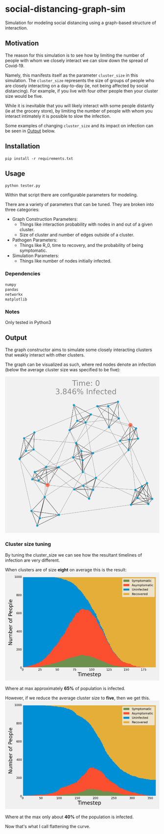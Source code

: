 # social-distancing-graph-sim
Simulation for modeling social distancing using a graph-based structure of interaction.

## Motivation
The reason for this simulation is to see how by limiting the number of people with whom we closely interact we can slow down the spread of Covid-19.

Namely, this manifests itself as the parameter `cluster_size` in this simulation. The `cluster_size` represents the size of groups of people who are closely interacting on a day-to-day (ie, not being affected by social distancing). For example, if you live with four other people then your cluster size would be five.

While it is inevitable that you will likely interact with some people distantly (ie at the grocery store), by limiting the number of people with whom you interact intimately it is possible to slow the infection.

Some examples of changing `cluster_size` and its impact on infection can be seen in [Output](#output) below.

## Installation
`pip install -r requirements.txt`

## Usage

`python tester.py`

Within that script there are configurable parameters for modeling.

There are a variety of parameters that can be tuned. They are broken into three categories:
 - Graph Construction Parameters:
   - Things like interaction probability with nodes in and out of a given cluster.
   - Size of cluster and number of edges outside of a cluster.
 - Pathogen Parameters:
   - Things like R_0, time to recovery, and the probability of being symptomatic.
 - Simulation Parameters:
   - Things like number of nodes initially infected.


### Dependencies
```
numpy
pandas
networkx
matplotlib
```
### Notes
Only tested in Python3


## Output
The graph constructor aims to simulate some closely interacting clusters that weakly interact with other clusters.

The graph can be visualized as such, where red nodes denote an infection (below the average cluster size was specified to be five):

![Cluster size 8 Simulation](figures/graph.png)

### Cluster size tuning
By tuning the cluster_size we can see how the resultant timelines of infection are very different.

When clusters are of size __eight__ on average this is the result:
![Cluster size 8 Simulation](figures/cluster_8.png)

Where at max approximately __65%__ of population is infected.


However, if we reduce the average cluster size to __five__, then we get this.
![Cluster size 5 Simulation](figures/cluster_5.png)

Where at the max only about __40%__ of the population is infected.

Now that's what I call flattening the curve.
